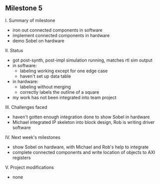 Milestone 5
-----------

I. Summary of milestone

- iron out connected components in software
- implement connected components in hardware
- demo Sobel on hardware

II. Status

- got post-synth, post-impl simulation running, matches rtl sim output
- in software:
	- labeling working except for one edge case
	- haven't set up data table
- in hardware:
	- labeling without merging
	- correctly labels the outline of a square
- my work has not been integrated into team project

III. Challenges faced

- haven't gotten enough integration done to show Sobel in hardware
- Michael integrated IP skeleton into block design, Rob is writing driver software

IV. Next week's milestones

- show Sobel on hardware, with Michael and Rob's help to integrate
- complete connected components and write location of objects to AXI registers

V. Project modifications

- none
